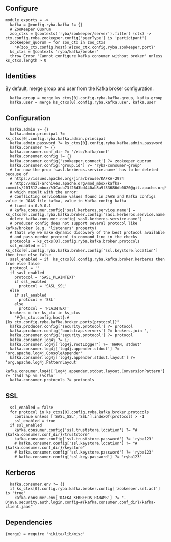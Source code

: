 

## Configure

    module.exports = ->
      kafka = @config.ryba.kafka ?= {}
      # ZooKeeper Quorum
      zoo_ctxs = @contexts('ryba/zookeeper/server').filter( (ctx) -> ctx.config.ryba.zookeeper.config['peerType'] is 'participant')
      zookeeper_quorum = for zoo_ctx in zoo_ctxs
        "#{zoo_ctx.config.host}:#{zoo_ctx.config.ryba.zookeeper.port}"
      ks_ctxs = @contexts 'ryba/kafka/broker'
      throw Error 'Cannot configure kafka consumer without broker' unless ks_ctxs.length > 0

## Identities

By default, merge group and user from the Kafka broker configuration.

      kafka.group = merge ks_ctxs[0].config.ryba.kafka.group, kafka.group
      kafka.user = merge ks_ctxs[0].config.ryba.kafka.user, kafka.user

## Configuration

      kafka.admin ?= {}
      kafka.admin.principal ?= ks_ctxs[0].config.ryba.kafka.admin.principal
      kafka.admin.password ?= ks_ctxs[0].config.ryba.kafka.admin.password
      kafka.consumer ?= {}
      kafka.consumer.conf_dir ?= '/etc/kafka/conf'
      kafka.consumer.config ?= {}
      kafka.consumer.config['zookeeper.connect'] ?= zookeeper_quorum
      kafka.consumer.config['group.id'] ?= 'ryba-consumer-group'
      # for now the prop 'sasl.kerberos.service.name' has to be deleted because of
      # https://issues.apache.org/jira/browse/KAFKA-2974
      # http://mail-archives.apache.org/mod_mbox/kafka-commits/201512.mbox/%3Cacb73f26d3bd440ab8a9f33686db0020@git.apache.org%3E
      # which result with the error:
      # Conflicting serviceName values found in JAAS and Kafka configs value in JAAS file kafka, value in Kafka config kafka
      # fixed in 0.9.0.1
      # kafka.consumer.config['sasl.kerberos.service.name'] =  ks_ctxs[0].config.ryba.kafka.broker.config['sasl.kerberos.service.name']
      delete kafka.consumer.config['sasl.kerberos.service.name']
      # producer config does not support several protocol like kafka/broker (e.g. 'listeners' property)
      # thats why we make dynamic discovery of the best protocol available
      # and pass needed protocol to command line in the checks
      protocols = ks_ctxs[0].config.ryba.kafka.broker.protocols
      ssl_enabled = if  ks_ctxs[0].config.ryba.kafka.broker.config['ssl.keystore.location'] then true else false
      sasl_enabled = if  ks_ctxs[0].config.ryba.kafka.broker.kerberos then true else false
      protocol = ''
      if sasl_enabled
        protocol = 'SASL_PLAINTEXT'
        if ssl_enabled
          protocol = 'SASL_SSL'
      else
        if ssl_enabled
          protocol = 'SSL'
        else
          protocol = 'PLAINTEXT'
      brokers = for ks_ctx in ks_ctxs
        "#{ks_ctx.config.host}:#{ks_ctx.config.ryba.kafka.broker.ports[protocol]}"
      kafka.producer.config['security.protocol'] ?= protocol
      kafka.producer.config['bootstrap.servers'] ?= brokers.join ','
      kafka.consumer.config['security.protocol'] ?= protocol
      kafka.consumer.log4j ?= {}
      kafka.consumer.log4j['log4j.rootLogger'] ?= 'WARN, stdout'
      kafka.consumer.log4j['log4j.appender.stdout'] ?= 'org.apache.log4j.ConsoleAppender'
      kafka.consumer.log4j['log4j.appender.stdout.layout'] ?= 'org.apache.log4j.PatternLayout'
      kafka.consumer.log4j['log4j.appender.stdout.layout.ConversionPattern'] ?= '[%d] %p %m (%c)%n'
      kafka.consumer.protocols ?= protocols

## SSL

      ssl_enabled = false
      for protocol in ks_ctxs[0].config.ryba.kafka.broker.protocols
        continue unless ['SASL_SSL','SSL'].indexOf(protocol) > -1
        ssl_enabled = true
      if ssl_enabled
        kafka.consumer.config['ssl.truststore.location'] ?= "#{kafka.consumer.conf_dir}/truststore"
        kafka.consumer.config['ssl.truststore.password'] ?= 'ryba123'
        # kafka.consumer.config['ssl.keystore.location'] ?= "#{kafka.consumer.conf_dir}/keystore"
        # kafka.consumer.config['ssl.keystore.password'] ?= 'ryba123'
        # kafka.consumer.config['ssl.key.password'] ?= 'ryba123'

## Kerberos

      kafka.consumer.env ?= {}
      if ks_ctxs[0].config.ryba.kafka.broker.config['zookeeper.set.acl'] is 'true'
        kafka.consumer.env['KAFKA_KERBEROS_PARAMS'] ?= "-Djava.security.auth.login.config=#{kafka.consumer.conf_dir}/kafka-client.jaas"

## Dependencies

    {merge} = require 'nikita/lib/misc'
